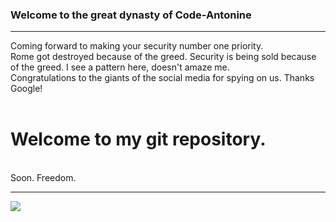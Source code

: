 ### Welcome to the great dynasty of Code-Antonine
<hr>
Coming forward to making your security number one priority.<br>
Rome got destroyed because of the greed. Security is being sold because of the greed. I see a pattern here, doesn't amaze me.<br>
Congratulations to the giants of the social media for spying on us. Thanks Google!<br>
<br>
<h1>Welcome to my git repository.</h1><br>
Soon. Freedom.<br>
<hr>
<img src="https://github-readme-stats.vercel.app/api?username=aurelius4&show_icons=true&theme=radical"></img>

<!--
**aurelius4/aurelius4** is a ✨ _special_ ✨ repository because its `README.md` (this file) appears on your GitHub profile.

Here are some ideas to get you started:

- 🔭 I’m currently working on ...
- 🌱 I’m currently learning ...
- 👯 I’m looking to collaborate on ...
- 🤔 I’m looking for help with ...
- 💬 Ask me about ...
- 📫 How to reach me: ...
- 😄 Pronouns: ...
- ⚡ Fun fact: ...
-->

